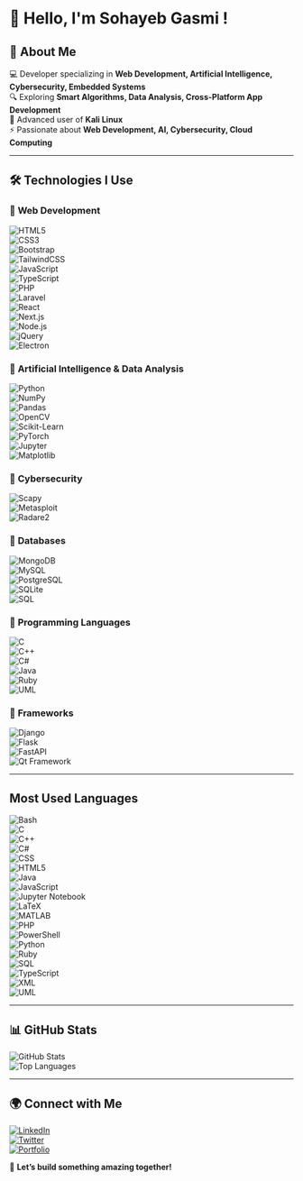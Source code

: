 # 👋 Hello, I'm Sohayeb Gasmi !

## 🚀 About Me
💻 Developer specializing in **Web Development, Artificial Intelligence, Cybersecurity, Embedded Systems**  
🔍 Exploring **Smart Algorithms, Data Analysis, Cross-Platform App Development**  
🐧 Advanced user of **Kali Linux**  
⚡ Passionate about **Web Development, AI, Cybersecurity, Cloud Computing**  

---

## 🛠 Technologies I Use  

### 🔹 **Web Development**  
![HTML5](https://img.shields.io/badge/HTML5-E34F26?style=for-the-badge&logo=html5&logoColor=white)  
![CSS3](https://img.shields.io/badge/CSS3-1572B6?style=for-the-badge&logo=css3&logoColor=white)  
![Bootstrap](https://img.shields.io/badge/Bootstrap-7952B3?style=for-the-badge&logo=bootstrap&logoColor=white)  
![TailwindCSS](https://img.shields.io/badge/TailwindCSS-38B2AC?style=for-the-badge&logo=tailwindcss)  
![JavaScript](https://img.shields.io/badge/JavaScript-F7DF1E?style=for-the-badge&logo=javascript&logoColor=black)  
![TypeScript](https://img.shields.io/badge/TypeScript-3178C6?style=for-the-badge&logo=typescript&logoColor=white)  
![PHP](https://img.shields.io/badge/PHP-777BB4?style=for-the-badge&logo=php&logoColor=white)  
![Laravel](https://img.shields.io/badge/Laravel-FF2D20?style=for-the-badge&logo=laravel&logoColor=white)  
![React](https://img.shields.io/badge/React-61DAFB?style=for-the-badge&logo=react)  
![Next.js](https://img.shields.io/badge/Next.js-000?style=for-the-badge&logo=nextdotjs)  
![Node.js](https://img.shields.io/badge/Node.js-339933?style=for-the-badge&logo=node.js&logoColor=white)  
![jQuery](https://img.shields.io/badge/jQuery-0769AD?style=for-the-badge&logo=jquery&logoColor=white)  
![Electron](https://img.shields.io/badge/Electron-47848F?style=for-the-badge&logo=electron&logoColor=white)  

### 🔹 **Artificial Intelligence & Data Analysis**  
![Python](https://img.shields.io/badge/Python-3776AB?style=for-the-badge&logo=python&logoColor=white)  
![NumPy](https://img.shields.io/badge/NumPy-013243?style=for-the-badge&logo=numpy&logoColor=white)  
![Pandas](https://img.shields.io/badge/Pandas-150458?style=for-the-badge&logo=pandas&logoColor=white)  
![OpenCV](https://img.shields.io/badge/OpenCV-5C3EE8?style=for-the-badge&logo=opencv&logoColor=white)  
![Scikit-Learn](https://img.shields.io/badge/Scikit%20Learn-F7931E?style=for-the-badge&logo=scikitlearn&logoColor=white)  
![PyTorch](https://img.shields.io/badge/PyTorch-EE4C2C?style=for-the-badge&logo=pytorch&logoColor=white)  
![Jupyter](https://img.shields.io/badge/Jupyter-F37626?style=for-the-badge&logo=jupyter&logoColor=white)  
![Matplotlib](https://img.shields.io/badge/Matplotlib-11557C?style=for-the-badge&logo=python&logoColor=white)  

### 🔹 **Cybersecurity**  
![Scapy](https://img.shields.io/badge/Scapy-333333?style=for-the-badge&logo=python&logoColor=white)  
![Metasploit](https://img.shields.io/badge/Metasploit-0084FF?style=for-the-badge&logo=kalilinux&logoColor=white)  
![Radare2](https://img.shields.io/badge/Radare2-5C3EE8?style=for-the-badge&logo=kalilinux&logoColor=white)  

### 🔹 **Databases**  
![MongoDB](https://img.shields.io/badge/MongoDB-4EA94B?style=for-the-badge&logo=mongodb&logoColor=white)  
![MySQL](https://img.shields.io/badge/MySQL-4479A1?style=for-the-badge&logo=mysql&logoColor=white)  
![PostgreSQL](https://img.shields.io/badge/PostgreSQL-336791?style=for-the-badge&logo=postgresql&logoColor=white)  
![SQLite](https://img.shields.io/badge/SQLite-003B57?style=for-the-badge&logo=sqlite&logoColor=white)  
![SQL](https://img.shields.io/badge/SQL-4479A1?style=for-the-badge&logo=database&logoColor=white)  

### 🔹 **Programming Languages**  
![C](https://img.shields.io/badge/C-00599C?style=for-the-badge&logo=c&logoColor=white)  
![C++](https://img.shields.io/badge/C++-00599C?style=for-the-badge&logo=c%2B%2B&logoColor=white)  
![C#](https://img.shields.io/badge/C%23-239120?style=for-the-badge&logo=c-sharp&logoColor=white)  
![Java](https://img.shields.io/badge/Java-007396?style=for-the-badge&logo=java&logoColor=white)  
![Ruby](https://img.shields.io/badge/Ruby-CC342D?style=for-the-badge&logo=ruby&logoColor=white)  
![UML](https://img.shields.io/badge/UML-02569B?style=for-the-badge&logoColor=white)  

### 🔹 **Frameworks**  
![Django](https://img.shields.io/badge/Django-092E20?style=for-the-badge&logo=django&logoColor=white)  
![Flask](https://img.shields.io/badge/Flask-000000?style=for-the-badge&logo=flask&logoColor=white)  
![FastAPI](https://img.shields.io/badge/FastAPI-009688?style=for-the-badge&logo=fastapi&logoColor=white)  
![Qt Framework](https://img.shields.io/badge/Qt-41CD52?style=for-the-badge&logo=qt&logoColor=white)  

---

## Most Used Languages  

![Bash](https://img.shields.io/badge/Bash-100%25-black?style=flat-square)  
![C](https://img.shields.io/badge/C-100%25-blue?style=flat-square)  
![C++](https://img.shields.io/badge/C++-100%25-blue?style=flat-square)  
![C#](https://img.shields.io/badge/C%23-100%25-purple?style=flat-square)  
![CSS](https://img.shields.io/badge/CSS-100%25-blue?style=flat-square)  
![HTML5](https://img.shields.io/badge/HTML5-100%25-orange?style=flat-square)  
![Java](https://img.shields.io/badge/Java-100%25-red?style=flat-square)  
![JavaScript](https://img.shields.io/badge/JavaScript-100%25-yellow?style=flat-square)  
![Jupyter Notebook](https://img.shields.io/badge/Jupyter-100%25-orange?style=flat-square)  
![LaTeX](https://img.shields.io/badge/LaTeX-100%25-blue?style=flat-square)  
![MATLAB](https://img.shields.io/badge/MATLAB-100%25-orange?style=flat-square)  
![PHP](https://img.shields.io/badge/PHP-90%25-purple?style=flat-square)  
![PowerShell](https://img.shields.io/badge/PowerShell-100%25-blue?style=flat-square)  
![Python](https://img.shields.io/badge/Python-100%25-blue?style=flat-square)  
![Ruby](https://img.shields.io/badge/Ruby-100%25-red?style=flat-square)  
![SQL](https://img.shields.io/badge/SQL-100%25-blue?style=flat-square)  
![TypeScript](https://img.shields.io/badge/TypeScript-100%25-blue?style=flat-square)  
![XML](https://img.shields.io/badge/XML-100%25-orange?style=flat-square)  
![UML](https://img.shields.io/badge/UML-100%25-black?style=flat-square)  

---

## 📊 GitHub Stats  
![GitHub Stats](https://github-readme-stats.vercel.app/api?username=YourUsername&show_icons=true&theme=radical)  
![Top Languages](https://github-readme-stats.vercel.app/api/top-langs/?username=YourUsername&layout=compact&theme=radical)  

---

## 🌍 Connect with Me  
[![LinkedIn](https://img.shields.io/badge/LinkedIn-0077B5?style=for-the-badge&logo=linkedin)](https://linkedin.com/in/YourProfile)  
[![Twitter](https://img.shields.io/badge/Twitter-1DA1F2?style=for-the-badge&logo=twitter)](https://twitter.com/YourHandle)  
[![Portfolio](https://img.shields.io/badge/Portfolio-FF5722?style=for-the-badge&logo=Google-Chrome)](https://yourportfolio.com)  

🚀 **Let’s build something amazing together!**
